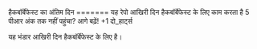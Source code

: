 हैकबॉर्बेफेस्ट का अंतिम दिन
======= यह रेपो आखिरी दिन हैकबॉर्बेफेस्ट के लिए काम करता है 5 पीआर अंक तक नहीं पहुंचा? आगे बढ़ें! +1 दो_हार्ट्स

यह भंडार आखिरी दिन हैकबॉर्बेफेस्ट के लिए है।
